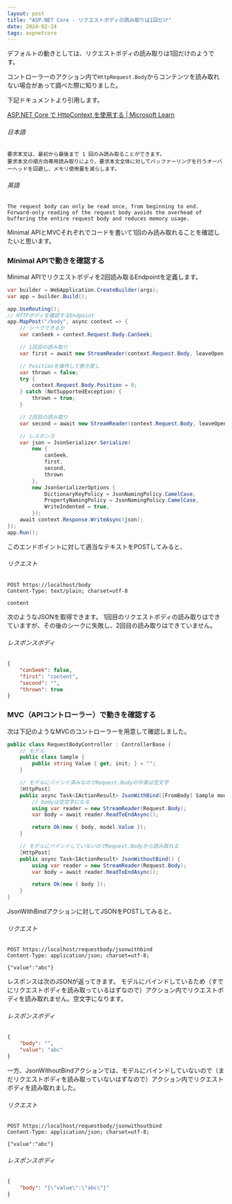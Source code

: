 ```yaml
---
layout: post
title: "ASP.NET Core - リクエストボディの読み取りは1回だけ"
date: 2024-02-24
tags: aspnetcore
---
```


デフォルトの動きとしては、リクエストボディの読み取りは1回だけのようです。

コントローラーのアクション内で`HttpRequest.Body`からコンテンツを読み取れない場合があって調べた際に知りました。

下記ドキュメントより引用します。

[ASP.NET Core で HttpContext を使用する &#124; Microsoft Learn](https://learn.microsoft.com/ja-jp/aspnet/core/fundamentals/use-http-context?view=aspnetcore-8.0#enable-request-body-buffering)

###### 日本語
```
要求本文は、最初から最後まで 1 回のみ読み取ることができます。
要求本文の順方向専用読み取りにより、要求本文全体に対してバッファーリングを行うオーバーヘッドを回避し、メモリ使用量を減らします。
```

###### 英語
```
The request body can only be read once, from beginning to end.
Forward-only reading of the request body avoids the overhead of buffering the entire request body and reduces memory usage.
```

Minimal APIとMVCそれぞれでコードを書いて1回のみ読み取れることを確認したいと思います。

### Minimal APIで動きを確認する

Minimal APIでリクエストボディを2回読み取るEndpointを定義します。

```csharp
var builder = WebApplication.CreateBuilder(args);
var app = builder.Build();

app.UseRouting();
// HTTPボディを確認するEndpoint
app.MapPost("/body", async context => {
	// シークできるか
	var canSeek = context.Request.Body.CanSeek;

	// 1回目の読み取り
	var first = await new StreamReader(context.Request.Body, leaveOpen: true).ReadToEndAsync();

	// Positionを操作して巻き戻し
	var thrown = false;
	try {
		context.Request.Body.Position = 0;
	} catch (NotSupportedException) {
		thrown = true;
	}

	// 2回目の読み取り
	var second = await new StreamReader(context.Request.Body, leaveOpen: true).ReadToEndAsync();

	// レスポンス
	var json = JsonSerializer.Serialize(
		new {
			canSeek,
			first,
			second,
			thrown
		},
		new JsonSerializerOptions {
			DictionaryKeyPolicy = JsonNamingPolicy.CamelCase,
			PropertyNamingPolicy = JsonNamingPolicy.CamelCase,
			WriteIndented = true,
		});
	await context.Response.WriteAsync(json);
});
app.Run();
```

このエンドポイントに対して適当なテキストをPOSTしてみると、

###### リクエスト
```
POST https://localhost/body
Content-Type: text/plain; charset=utf-8

content
```

次のようなJSONを取得できます。
1回目のリクエストボディの読み取りはできていますが、その後のシークに失敗し、2回目の読み取りはできていません。

###### レスポンスボディ
```json
{
	"canSeek": false,
	"first": "content",
	"second": "",
	"thrown": true
}
```

### MVC（APIコントローラー）で動きを確認する

次は下記のようなMVCのコントローラーを用意して確認しました。

```csharp
public class RequestBodyController : ControllerBase {
	// モデル
	public class Sample {
		public string Value { get; init; } = "";
	}

	// モデルにバインド済みなのでRequest.Bodyの中身は空文字
	[HttpPost]
	public async Task<IActionResult> JsonWithBind([FromBody] Sample model) {
		// bodyは空文字になる
		using var reader = new StreamReader(Request.Body);
		var body = await reader.ReadToEndAsync();

		return Ok(new { body, model.Value });
	}

	// モデルにバインドしていないのでRequest.Bodyから読み取れる
	[HttpPost]
	public async Task<IActionResult> JsonWithoutBind() {
		using var reader = new StreamReader(Request.Body);
		var body = await reader.ReadToEndAsync();

		return Ok(new { body });
	}
}
```

JsonWithBindアクションに対してJSONをPOSTしてみると、

###### リクエスト
```
POST https://localhost/requestbody/jsonwithbind
Content-Type: application/json; charset=utf-8;

{"value":"abc"}
```

レスポンスは次のJSONが返ってきます。
モデルにバインドしているため（すでにリクエストボディを読み取っているはずなので）アクション内でリクエストボディを読み取れません。空文字になります。

###### レスポンスボディ
```json
{
	"body": "",
	"value": "abc"
}
```

一方、JsonWithoutBindアクションでは、モデルにバインドしていないので（まだリクエストボディを読み取っていないはずなので）アクション内でリクエストボディを読み取れました。

###### リクエスト
```
POST https://localhost/requestbody/jsonwithoutbind
Content-Type: application/json; charset=utf-8;

{"value":"abc"}
```

###### レスポンスボディ
```json
{
	"body": "{\"value\":\"abc\"}"
}
```

